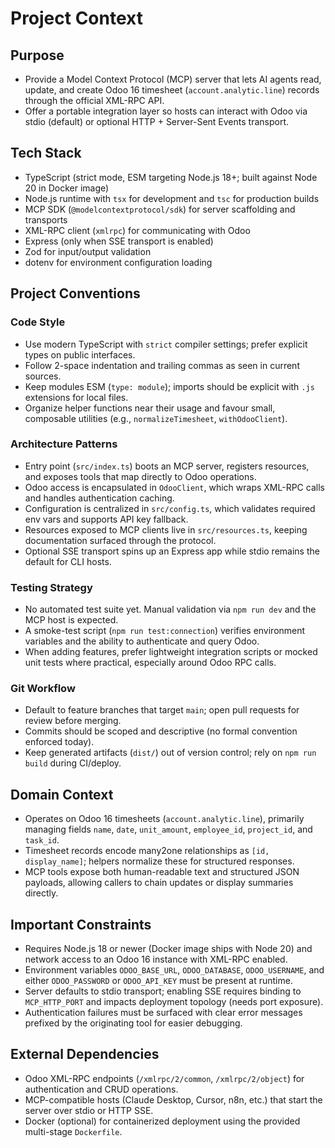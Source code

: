 # Project Context

## Purpose
- Provide a Model Context Protocol (MCP) server that lets AI agents read, update, and create Odoo 16 timesheet (`account.analytic.line`) records through the official XML-RPC API.
- Offer a portable integration layer so hosts can interact with Odoo via stdio (default) or optional HTTP + Server-Sent Events transport.

## Tech Stack
- TypeScript (strict mode, ESM targeting Node.js 18+; built against Node 20 in Docker image)
- Node.js runtime with `tsx` for development and `tsc` for production builds
- MCP SDK (`@modelcontextprotocol/sdk`) for server scaffolding and transports
- XML-RPC client (`xmlrpc`) for communicating with Odoo
- Express (only when SSE transport is enabled)
- Zod for input/output validation
- dotenv for environment configuration loading

## Project Conventions

### Code Style
- Use modern TypeScript with `strict` compiler settings; prefer explicit types on public interfaces.
- Follow 2-space indentation and trailing commas as seen in current sources.
- Keep modules ESM (`type: module`); imports should be explicit with `.js` extensions for local files.
- Organize helper functions near their usage and favour small, composable utilities (e.g., `normalizeTimesheet`, `withOdooClient`).

### Architecture Patterns
- Entry point (`src/index.ts`) boots an MCP server, registers resources, and exposes tools that map directly to Odoo operations.
- Odoo access is encapsulated in `OdooClient`, which wraps XML-RPC calls and handles authentication caching.
- Configuration is centralized in `src/config.ts`, which validates required env vars and supports API key fallback.
- Resources exposed to MCP clients live in `src/resources.ts`, keeping documentation surfaced through the protocol.
- Optional SSE transport spins up an Express app while stdio remains the default for CLI hosts.

### Testing Strategy
- No automated test suite yet. Manual validation via `npm run dev` and the MCP host is expected.
- A smoke-test script (`npm run test:connection`) verifies environment variables and the ability to authenticate and query Odoo.
- When adding features, prefer lightweight integration scripts or mocked unit tests where practical, especially around Odoo RPC calls.

### Git Workflow
- Default to feature branches that target `main`; open pull requests for review before merging.
- Commits should be scoped and descriptive (no formal convention enforced today).
- Keep generated artifacts (`dist/`) out of version control; rely on `npm run build` during CI/deploy.

## Domain Context
- Operates on Odoo 16 timesheets (`account.analytic.line`), primarily managing fields `name`, `date`, `unit_amount`, `employee_id`, `project_id`, and `task_id`.
- Timesheet records encode many2one relationships as `[id, display_name]`; helpers normalize these for structured responses.
- MCP tools expose both human-readable text and structured JSON payloads, allowing callers to chain updates or display summaries directly.

## Important Constraints
- Requires Node.js 18 or newer (Docker image ships with Node 20) and network access to an Odoo 16 instance with XML-RPC enabled.
- Environment variables `ODOO_BASE_URL`, `ODOO_DATABASE`, `ODOO_USERNAME`, and either `ODOO_PASSWORD` or `ODOO_API_KEY` must be present at runtime.
- Server defaults to stdio transport; enabling SSE requires binding to `MCP_HTTP_PORT` and impacts deployment topology (needs port exposure).
- Authentication failures must be surfaced with clear error messages prefixed by the originating tool for easier debugging.

## External Dependencies
- Odoo XML-RPC endpoints (`/xmlrpc/2/common`, `/xmlrpc/2/object`) for authentication and CRUD operations.
- MCP-compatible hosts (Claude Desktop, Cursor, n8n, etc.) that start the server over stdio or HTTP SSE.
- Docker (optional) for containerized deployment using the provided multi-stage `Dockerfile`.
